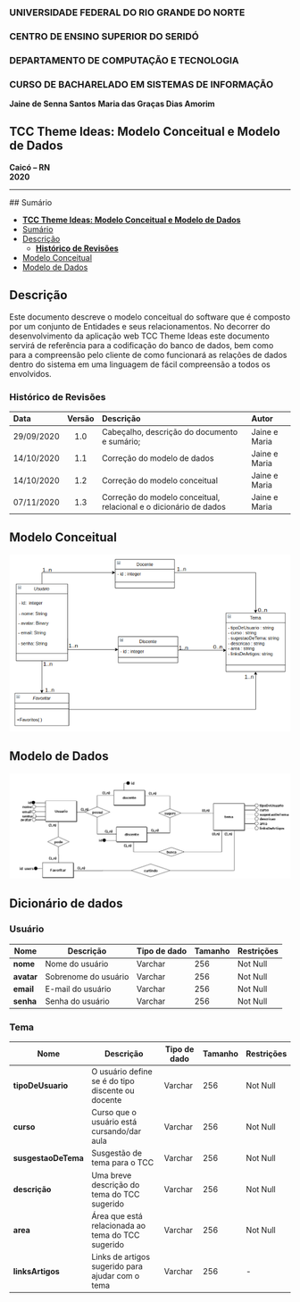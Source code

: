 ### **UNIVERSIDADE FEDERAL DO RIO GRANDE DO NORTE**

### **CENTRO DE ENSINO SUPERIOR DO SERIDÓ**

### **DEPARTAMENTO DE COMPUTAÇÃO E TECNOLOGIA**

### **CURSO DE BACHARELADO EM SISTEMAS DE INFORMAÇÃO**

**Jaine de Senna Santos**
**Maria das Graças Dias Amorim**

## **TCC Theme Ideas: Modelo Conceitual e Modelo de Dados**

**Caicó – RN**  
**2020**

---
<div id='sumario'/>
## Sumário

- [**TCC Theme Ideas: Modelo Conceitual e Modelo de Dados**](#tcc-theme-ideas-modelo-conceitual-e-modelo-de-dados)
- [Sumário](#sumário)
- [Descrição](#descrição)
  - [**Histórico de Revisões**](#histórico-de-revisões)
- [Modelo Conceitual](#modelo-conceitual)
- [Modelo de Dados](#modelo-de-dados)

<div id='descricao'/>

## Descrição

Este documento descreve o modelo conceitual do software que é composto por um conjunto de Entidades e seus relacionamentos. No decorrer do desenvolvimento da aplicação web TCC Theme Ideas este documento servirá de referência para a codificação do banco de dados, bem como para a compreensão pelo cliente de como funcionará as relações de dados dentro do sistema em uma linguagem de fácil compreensão a todos os envolvidos.

<div id='revisoes'/>

### **Histórico de Revisões**

| Data       | Versão | Descrição                                                              | Autor                           |
| :--------- | :----: | :--------------------------------------------------------------------- | :------------------------------ |
| 29/09/2020 |  1.0   | Cabeçalho, descrição do documento e sumário;  | Jaine e Maria |
|14/10/2020| 1.1 | Correção do modelo de dados | Jaine e Maria |
|14/10/2020 | 1.2 | Correção do modelo conceitual | Jaine e Maria |
|07/11/2020 | 1.3 | Correção do modelo conceitual, relacional e o dicionário de dados | Jaine e Maria |

<div id ='conceitual' />

## Modelo Conceitual

![Modelo Conceitual](/img/modeloConceitual.png)

## Modelo de Dados

![Modelo de dados](/img/modeloRelacional.png)
                            
## Dicionário de dados
### Usuário

| Nome | Descrição | Tipo de dado | Tamanho | Restrições |
|------|-----------|--------------|---------|------------|
|**nome**|Nome do usuário|Varchar|256|Not Null|
|**avatar**|Sobrenome do usuário|Varchar|256|Not Null|
|**email**|E-mail do usuário|Varchar|256|Not Null|
|**senha**|Senha do usuário|Varchar|256|Not Null|

### Tema

| Nome | Descrição | Tipo de dado | Tamanho | Restrições |
|------|-----------|--------------|---------|------------|
|**tipoDeUsuario**| O usuário define se é do tipo discente ou docente| Varchar | 256 | Not Null|
|**curso**|Curso que o usuário está cursando/dar aula|Varchar|256|Not Null|
|**susgestaoDeTema**|Susgestão de tema para o TCC|Varchar|256|Not Null|
|**descrição**|Uma breve descrição do tema do TCC sugerido|Varchar|256|Not Null|
|**area**|Área que está relacionada ao tema do TCC sugerido|Varchar|256|Not Null|
|**linksArtigos**|Links de artigos sugerido para ajudar com o tema|Varchar|256|-|

